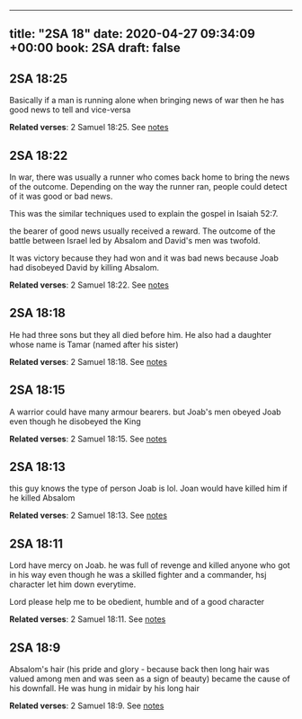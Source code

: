 
---
title: "2SA 18"
date: 2020-04-27 09:34:09 +00:00
book: 2SA
draft: false
---

## 2SA 18:25

Basically if a man is running alone when bringing news of war then he has good news to tell and vice-versa

**Related verses**: 2 Samuel 18:25. See [notes](https://my.bible.com/notes/3416881777913618822)


## 2SA 18:22

In war, there was usually a runner who comes back home to bring the news of the outcome. Depending on the way the runner ran, people could detect of it was good or bad news.

This was the similar techniques used to explain the gospel in Isaiah 52:7. 

the bearer of good news usually received a reward. The outcome of the battle between Israel led by Absalom and David's men was twofold.

It was victory because they had won and it was bad news because Joab had disobeyed  David by killing Absalom.

**Related verses**: 2 Samuel 18:22. See [notes](https://my.bible.com/notes/3416880095838331254)


## 2SA 18:18

He had three sons but they all died before him. He also had a daughter whose name is Tamar (named after his sister)

**Related verses**: 2 Samuel 18:18. See [notes](https://my.bible.com/notes/3416877071334105435)


## 2SA 18:15

A warrior could have many armour bearers. but Joab's men obeyed Joab even though he disobeyed the King

**Related verses**: 2 Samuel 18:15. See [notes](https://my.bible.com/notes/3416876159618244947)


## 2SA 18:13

this guy knows the type of person Joab is lol. Joan would have killed him if he killed Absalom

**Related verses**: 2 Samuel 18:13. See [notes](https://my.bible.com/notes/3416875616464265552)


## 2SA 18:11

Lord have mercy on Joab. he was full of revenge and killed anyone who got in his way even though he was a skilled fighter and a commander, hsj character let him down everytime.

Lord please help me to be obedient, humble and of a good character

**Related verses**: 2 Samuel 18:11. See [notes](https://my.bible.com/notes/3416870606066147645)


## 2SA 18:9

Absalom's hair (his pride and glory - because back then long hair was valued among men and was seen as a sign of beauty) became the cause of his downfall. He was hung in midair by his long hair

**Related verses**: 2 Samuel 18:9. See [notes](https://my.bible.com/notes/3416869666483331378)

